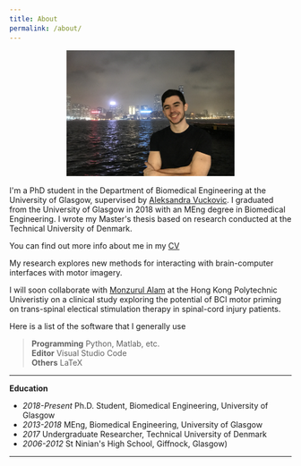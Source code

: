 ```yaml
---
title: About
permalink: /about/
---
```



<figure><center>
  <img width="300" src="/images/ciaran.JPG" data-action="zoom"/>
</center></figure>


I'm a PhD student in the Department of Biomedical Engineering at the University of Glasgow, supervised by [Aleksandra Vuckovic](https://www.gla.ac.uk/schools/engineering/staff/aleksandravuckovic/). I graduated from the University of Glasgow in 2018 with an MEng degree in Biomedical Engineering. I wrote my Master's thesis based on research conducted at the Technical University of Denmark.

You can find out more info about me in my [CV](/images/pdf/Ciaran_CV.pdf)

My research explores new methods for interacting with brain-computer interfaces with motor imagery. 

I will soon collaborate with [Monzurul Alam](https://www.polyu.edu.hk/bme/people/academic-staff/dr-monzurul-alam/) at the Hong Kong Polytechnic Univeristiy on a clinical study exploring the potential of BCI motor priming on trans-spinal electical stimulation therapy in spinal-cord injury patients.

Here is a list of the software that I generally use

> **Programming** Python, Matlab, etc. <br>
> **Editor** Visual Studio Code <br>
> **Others** LaTeX <br>

<hr>

**Education**

<ul>
  <li><i>2018-Present</i> Ph.D. Student, Biomedical Engineering, University of Glasgow</li>
    <li><i>2013-2018</i> MEng, Biomedical Engineering, University of Glasgow</li>
  <li><i>2017</i> Undergraduate Researcher, Technical University of Denmark</li>
  <li><i>2006-2012</i> St Ninian's High School, Giffnock, Glasgow) </li>
</ul>

<hr>
